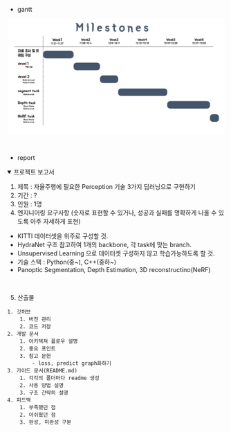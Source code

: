 - gantt

<img src="/assets/gantt.jpg">

&nbsp;

- report

<details open> 
    <summary> 프로젝트 보고서 </summary>

1. 제목 : 자율주행에 필요한 Perception 기술 3가지 딥러닝으로 구현하기
2. 기간 : ?
3. 인원 : 1명
4. 엔지니어링 요구사항 (숫자로 표현할 수 있거나, 성공과 실패를 명확하게 나올 수 있도록 아주 자세하게 표현)

- KITTI 데이터셋을 위주로 구성할 것.
- HydraNet 구조 참고하여 1개의 backbone, 각 task에 맞는 branch.
- Unsupervised Learning 으로 데이터셋 구성하지 않고 학습가능하도록 할 것.
- 기술 스택 : Python(중~), C++(중하~)
- Panoptic Segmentation, Depth Estimation, 3D reconstructino(NeRF)

&nbsp;

5. 산출물

```
1. 깃허브
    1. 버전 관리
    2. 코드 저장
2. 개발 문서
    1. 아키텍쳐 플로우 설명
    2. 중요 포인트
    3. 참고 문헌
        - loss, predict graph화하기
3. 가이드 문서(README.md)
    1. 각각의 폴더마다 readme 생성
    2. 사용 방법 설명
    3. 구조 간략히 설명
4. 피드백
    1. 부족했던 점
    2. 아쉬웠던 점
    3. 완성, 미완성 구분
```
</details>



